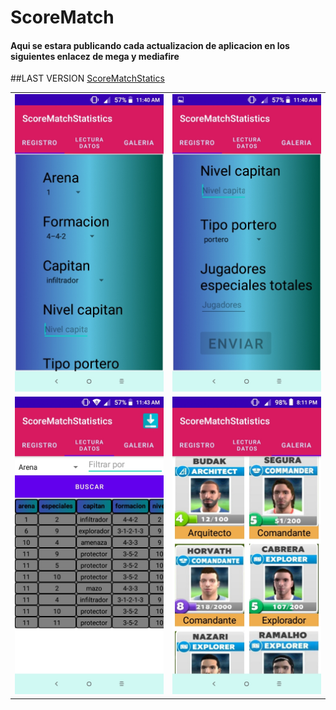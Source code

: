 # ScoreMatch

#### Aqui se estara publicando cada actualizacion de aplicacion en los siguientes enlacez de mega y mediafire

##LAST VERSION 
[ScoreMatchStatics](https://raw.githubusercontent.com/Orlandroid/ScoreMatch/main/app/release/app-release.apk)

<table>
  <tr>
  <td><img src="Registro.jpeg" alt"Registro"></td><td><img src="Registro2.jpeg" alt"Registro"></td>
  </tr>
  <tr>
  <td><img src="Datos.jpeg" alt"Datos"></td><td><img src="Galeriaa.jpeg" alt"Galeria"></td>
  </tr>
  </table>




